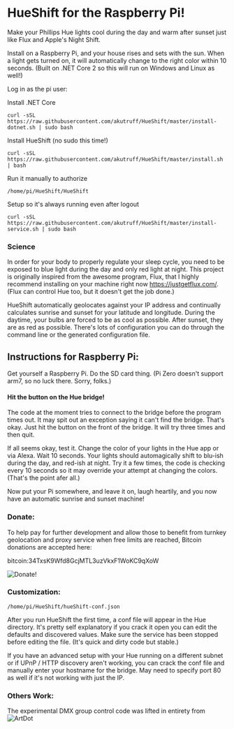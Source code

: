 # HueShift for the Raspberry Pi!

Make your Phillips Hue lights cool during the day and warm after sunset just like Flux and Apple's Night Shift.  

Install on a Raspberry Pi, and your house rises and sets with the sun.  When a light gets turned on, it will automatically change to the right color within 10 seconds.  (Built on .NET Core 2 so this will run on Windows and Linux as well!)

Log in as the pi user:

Install .NET Core
```
curl -sSL https://raw.githubusercontent.com/akutruff/HueShift/master/install-dotnet.sh | sudo bash
```

Install HueShift (no sudo this time!)
```
curl -sSL https://raw.githubusercontent.com/akutruff/HueShift/master/install.sh | bash
```

Run it manually to authorize
```
/home/pi/HueShift/HueShift
```

Setup so it's always running even after logout
```
curl -sSL https://raw.githubusercontent.com/akutruff/HueShift/master/install-service.sh | sudo bash
```

### Science 

In order for your body to properly regulate your sleep cycle, you need to be exposed to blue light during the day and only red light at night.  This project is originally inspired from the awesome program, Flux, that I highly recommend installing on your machine right now https://justgetflux.com/.  (Flux can control Hue too, but it doesn't get the job done.) 

HueShift automatically geolocates against your IP address and continually calculates sunrise and sunset for your latitude and longitude.  During the daytime, your bulbs are forced to be as cool as possible.  After sunset, they are as red as possible. There's lots of configuration you can do through the command line or the generated configuration file.

## Instructions for Raspberry Pi:

Get yourself a Raspberry Pi. Do the SD card thing. (Pi Zero doesn't support arm7, so no luck there. Sorry, folks.)

#### Hit the button on the Hue bridge!  

The code at the moment tries to connect to the bridge before the program times out.  It may spit out an exception saying it can't find the bridge.  That's okay.  Just hit the button on the front of the bridge.  It will try three times and then quit.  

If all seems okay, test it.  Change the color of your lights in the Hue app or via Alexa.  Wait 10 seconds.  Your lights should automagically shift to blu-ish during the day, and red-ish at night.  Try it a few times, the code is checking every 10 seconds so it may override your attempt at changing the colors. (That's the point afer all.)

Now put your Pi somewhere, and leave it on, laugh heartily, and you now have an automatic sunrise and sunset machine!  

### Donate:
To help pay for further development and allow those to benefit from turnkey geolocation and proxy service when free limits are reached, Bitcoin donations are accepted here:

bitcoin:34TxsK9Wfd8GcjMTL3uzVkxF1WoKC9qXoW

![Donate!](https://github.com/akutruff/HueShift/blob/master/img/donate.png)


### Customization:

`/home/pi/HueShift/hueShift-conf.json`

After you run HueShift the first time, a conf file will appear in the Hue directory.  It's pretty self explanatory if you crack it open you can edit the defaults and discovered values.  Make sure the service has been stopped before editing the file.  (It's quick and dirty code but stable.)

If you have an advanced setup with your Hue running on a different subnet or if UPnP / HTTP discovery aren't working, you can crack the conf file and manually enter your hostname for the bridge.  May need to specify port 80 as well if it's not working with just the IP.

### Others Work:
The experimental DMX group control code was lifted in entirety from ![ArtDot](https://github.com/cansik/ArtNet3DotNet/tree/master/ArtDotNet)

